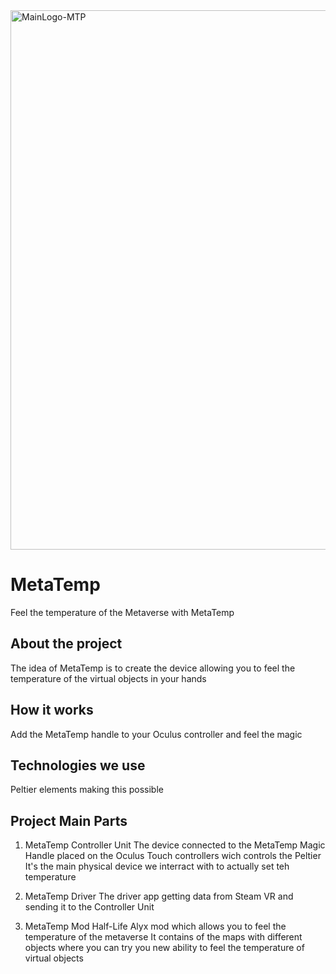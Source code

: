<img width="863" alt="MainLogo-MTP" src="https://github.com/user-attachments/assets/33caecdc-602e-4065-adb3-4cc5c5ac0fb4">

# MetaTemp
Feel the temperature of the Metaverse with MetaTemp

## About the project
The idea of MetaTemp is to create the device
allowing you to feel the temperature of the virtual
objects in your hands

## How it works
Add the MetaTemp handle to your Oculus controller
and feel the magic 

## Technologies we use
Peltier elements making this possible


## Project Main Parts

1) MetaTemp Controller Unit
The device connected to the MetaTemp Magic Handle placed on the Oculus Touch controllers wich controls the Peltier
It's the main physical device we interract with to actually set teh temperature

2) MetaTemp Driver 
The driver app getting data from Steam VR and sending it to the Controller Unit

3) MetaTemp Mod
Half-Life Alyx mod which allows you to feel the temperature of the metaverse
It contains of the maps with different objects where you can try you new ability to feel the temperature of virtual objects




